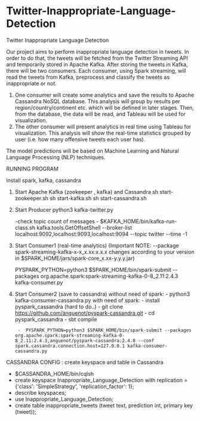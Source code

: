 # Twitter-Inappropriate-Language-Detection
Twitter Inappropriate Language Detection

Our project aims to perform inappropriate language detection in tweets. In order to do that, the tweets will be fetched from the Twitter Streaming API and temporarily stored in Apache Kafka. After storing the tweets in Kafka, there will be two consumers. Each consumer, using Spark streaming, will read the tweets from Kafka, preprocess and classify the tweets as inappropriate or not.

1. One consumer will create some analytics and save the results to Apache Cassandra NoSQL database. This analysis will group by results per region/country/continent etc. which will be defined in later stages. Then, from the database, the data will be read, and Tableau will be used for visualization.
2. The other consumer will present analytics in real time using Tableau for visualization. This analysis will show the real-time statistics grouped by user (i.e. how many offensive tweets each user has).

The model predictions will be based on Machine Learning and Natural Language Processing (NLP) techniques.




RUNNING PROGRAM

install spark, kafka, cassandra

1. Start Apache Kafka (zookeeper , kafka) and Cassandra 
    sh start-zookeeper.sh
    sh start-kafka.sh
    sh start-cassandra.sh

2. Start Producer
    python3 kafka-twitter.py
    
    -check topic count of messages
        - $KAFKA_HOME/bin/kafka-run-class.sh kafka.tools.GetOffsetShell --broker-list localhost:9092,localhost:9093,localhost:9094 --topic twitter --time -1

    
3. Start Consumer1 (real-time analytics) 
    (Important NOTE: --package spark-streaming-kafka-x-x_x.xx:x.x.x changes according to your version in $SPARK_HOME/jars/spark-core_x.xx-y.y.y.jar)

    PYSPARK_PYTHON=python3 $SPARK_HOME/bin/spark-submit --packages org.apache.spark:spark-streaming-kafka-0-8_2.11:2.4.3 kafka-consumer.py


4. Start Consumer2 (save to cassandra)
    without need of spark:
        - python3 kafka-consumer-cassandra.py
    with need of spark:
        - install pyspark_cassandra (hard to do..)
            - git clone https://github.com/anguenot/pyspark-cassandra.git
            - cd pyspark_cassandra
            - sbt compile
            
        -  PYSPARK_PYTHON=python3 $SPARK_HOME/bin/spark-submit --packages org.apache.spark:spark-streaming-kafka-0-8_2.11:2.4.3,anguenot/pyspark-cassandra:2.4.0 --conf spark.cassandra.connection.host=127.0.0.1 kafka-consumer-cassandra.py 


CASSANDRA CONFIG :
create keyspace and table in Cassandra 

- $CASSANDRA_HOME/bin/cqlsh
- create keyspace Inappropriate_Language_Detection
     with replication = {'class': 'SimpleStrategy', 'replication_factor': 1};
- describe keyspaces;   
- use Inappropriate_Language_Detection;
- create table inappropriate_tweets (tweet text, prediction int, primary key (tweet));


